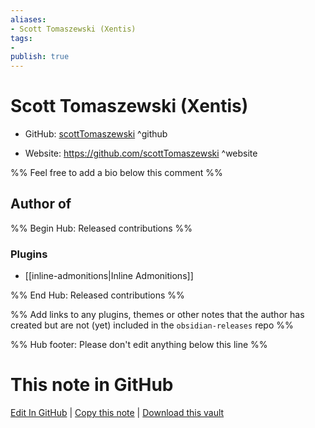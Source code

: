 ```yaml
---
aliases:
- Scott Tomaszewski (Xentis)
tags:
- 
publish: true
---
```


# Scott Tomaszewski (Xentis)

- GitHub: [scottTomaszewski](https://github.com/scottTomaszewski/) ^github
<!-- - Discord: `@` ^discord-->
- Website: <https://github.com/scottTomaszewski> ^website
<!-- - [[Publish sites|Publish site]]: <https://> ^publish-->

%% Feel free to add a bio below this comment %%


## Author of

%% Begin Hub: Released contributions %%
### Plugins
- [[inline-admonitions|Inline Admonitions]]

%% End Hub: Released contributions %%

%% Add links to any plugins, themes or other notes that the author has created but are not (yet) included in the `obsidian-releases` repo %%

<!--
### Unlisted plugins
-->

<!--
### Others
-->

<!--
## Sponsor this author
-->

<!-- - [[GitHub sponsors]]: [Sponsor @scottTomaszewski on GitHub Sponsors](https://github.com/sponsors/scottTomaszewski) ^github-sponsor-->
<!-- - [[Buy me a coffee]]: <https://> ^buy-me-a-coffee-->
<!-- - [[PayPal]]: <https://> ^paypal-->
<!-- - [[Patreon]]: <https://> ^patreon-->

<!--
## Follow this author
-->

<!-- - [[YouTube Channels|On YouTube]]: <https://> ^youtube-->
<!-- - Twitter: <https://> ^twitter-->
<!-- - ... -->

%% Hub footer: Please don't edit anything below this line %%

# This note in GitHub

<span class="git-footer">[Edit In GitHub](https://github.dev/obsidian-community/obsidian-hub/blob/main/01%20-%20Community/People/scottTomaszewski.md "git-hub-edit-note") | [Copy this note](https://raw.githubusercontent.com/obsidian-community/obsidian-hub/main/01%20-%20Community/People/scottTomaszewski.md "git-hub-copy-note") | [Download this vault](https://github.com/obsidian-community/obsidian-hub/archive/refs/heads/main.zip "git-hub-download-vault") </span>
